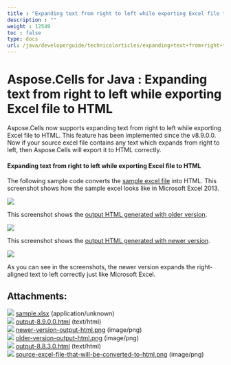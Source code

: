 ```yaml
---
title : "Expanding text from right to left while exporting Excel file to HTML" 
description : "" 
weight : 12549 
toc : false
type: docs
url: /java/developerguide/technicalarticles/expanding+text+from+right+to+left+while+exporting+excel+file+to+html/
---
```


# Aspose.Cells for Java : Expanding text from right to left while exporting Excel file to HTML


Aspose.Cells now supports expanding text from right to left while exporting Excel file to HTML. This feature has been implemented since the v8.9.0.0. Now if your source excel file contains any text which expands from right to left, then Aspose.Cells will export it to HTML correctly.

#### Expanding text from right to left while exporting Excel file to HTML

The following sample code converts the [sample excel file](https://docs2.aspose.com/cells/java/attachments/5276007/5472562.xlsx) into HTML. This screenshot shows how the sample excel looks like in Microsoft Excel 2013.

![](https://docs2.aspose.com/cells/java/attachments/5276007/5472571.png)

This screenshot shows the [output HTML generated with older version](https://docs2.aspose.com/cells/java/attachments/5276007/5472570.html).

![](https://docs2.aspose.com/cells/java/attachments/5276007/5472569.png)

This screenshot shows the [output HTML generated with newer version](https://docs2.aspose.com/cells/java/attachments/5276007/5472563.html).

![](https://docs2.aspose.com/cells/java/attachments/5276007/5472564.png)

As you can see in the screenshots, the newer version expands the right-aligned text to left correctly just like Microsoft Excel.


## Attachments:

![](https://docs2.aspose.com/cells/java/images/icons/bullet_blue.gif) [sample.xlsx](https://docs2.aspose.com/cells/java/attachments/5276007/5472562.xlsx) (application/unknown)  
![](https://docs2.aspose.com/cells/java/images/icons/bullet_blue.gif) [output-8.9.0.0.html](https://docs2.aspose.com/cells/java/attachments/5276007/5472563.html) (text/html)  
![](https://docs2.aspose.com/cells/java/images/icons/bullet_blue.gif) [newer-version-output-html.png](https://docs2.aspose.com/cells/java/attachments/5276007/5472564.png) (image/png)  
![](https://docs2.aspose.com/cells/java/images/icons/bullet_blue.gif) [older-version-output-html.png](https://docs2.aspose.com/cells/java/attachments/5276007/5472569.png) (image/png)  
![](https://docs2.aspose.com/cells/java/images/icons/bullet_blue.gif) [output-8.8.3.0.html](https://docs2.aspose.com/cells/java/attachments/5276007/5472570.html) (text/html)  
![](https://docs2.aspose.com/cells/java/images/icons/bullet_blue.gif) [source-excel-file-that-will-be-converted-to-html.png](https://docs2.aspose.com/cells/java/attachments/5276007/5472571.png) (image/png)  

